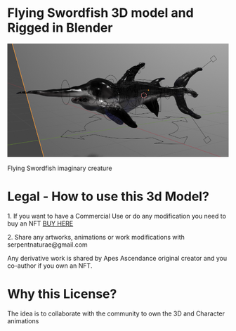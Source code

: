 <h1>Flying Swordfish 3D model and Rigged in Blender</h1>
<img src="https://github.com/serpentacademy/flying-swordfish-3d-model/blob/master/swordfish.png">
<p>Flying Swordfish imaginary creature</p>
<h1>Legal - How to use this 3d Model?</h1>
<p>1. If you want to have a Commercial Use or do any modification you need to buy an NFT <a href="https://myria.com/marketplace/collection/?id=799d49c2-5cb8-4280-a5ce-22f352c6cdf8">BUY HERE</a></p>
<p>2. Share any artworks, animations or work modifications with serpentnaturae@gmail.com</p>
<p>Any derivative work is shared by Apes Ascendance original creator and you co-author if you own an NFT.</p>

<h1>Why this License?</h1>
<p>The idea is to collaborate with the community to own the 3D and Character animations</p>